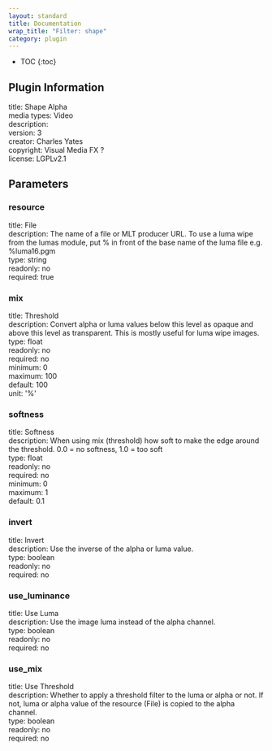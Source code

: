 ```yaml
---
layout: standard
title: Documentation
wrap_title: "Filter: shape"
category: plugin
---
```

* TOC
{:toc}

## Plugin Information

title: Shape Alpha  
media types:
Video  
description:   
version: 3  
creator: Charles Yates  
copyright: Visual Media FX ?  
license: LGPLv2.1  

## Parameters

### resource

title: File    
description:
The name of a file or MLT producer URL. To use a luma wipe from the lumas module, put % in front of the base name of the luma file e.g. %luma16.pgm  
type: string  
readonly: no  
required: true  

### mix

title: Threshold    
description:
Convert alpha or luma values below this level as opaque and above this level as transparent. This is mostly useful for luma wipe images.  
type: float  
readonly: no  
required: no  
minimum: 0  
maximum: 100  
default: 100  
unit: '%'  

### softness

title: Softness    
description:
When using mix (threshold) how soft to make the edge around the threshold. 0.0 = no softness, 1.0 = too soft  
type: float  
readonly: no  
required: no  
minimum: 0  
maximum: 1  
default: 0.1  

### invert

title: Invert    
description:
Use the inverse of the alpha or luma value.  
type: boolean  
readonly: no  
required: no  

### use_luminance

title: Use Luma    
description:
Use the image luma instead of the alpha channel.  
type: boolean  
readonly: no  
required: no  

### use_mix

title: Use Threshold    
description:
Whether to apply a threshold filter to the luma or alpha or not. If not, luma or alpha value of the resource (File) is copied to the alpha channel.  
type: boolean  
readonly: no  
required: no  

